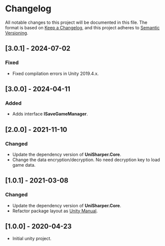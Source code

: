 # Changelog

All notable changes to this project will be documented in this file.
The format is based on [Keep a Changelog](https://keepachangelog.com/en/1.0.0/),
and this project adheres to [Semantic Versioning](https://semver.org/spec/v2.0.0.html).



## [3.0.1] - 2024-07-02

### Fixed

- Fixed compilation errors in Unity 2019.4.x.



## [3.0.0] - 2024-04-11

### Added

- Adds interface **ISaveGameManager**.



## [2.0.0] - 2021-11-10

### Changed

- Update the dependency version of **UniSharper.Core**.
- Change the data encryption/decryption. No need decryption key to load game data.



## [1.0.1] - 2021-03-08

### Changed

- Update the dependency version of **UniSharper.Core**.
- Refactor package layout as [Unity Manual](https://docs.unity3d.com/2019.4/Documentation/Manual/cus-layout.html).



## [1.0.0] - 2020-04-23

 - Initial unity project.

